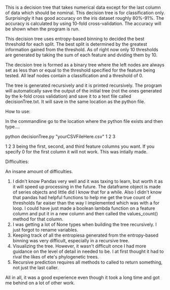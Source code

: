 This is a decision tree that takes numerical data except for the last column of data which should be nominal.  This decision tree is for classification only.  Surprisingly it has good accuracy on the iris dataset roughly 80%-91%.  The accuracy is calculated by using 10-fold cross-validation.  The accuracy will be shown when the program is run.

This decision tree uses entropy-based binning to decided the best threshold for each split.  The best split is determined by the greatest information gained from the threshold.  As of right now only 10 thresholds are generated by taking the sum of each feature and dviding them by 10.  

The decision tree is formed as a binary tree where the left nodes are always set as less than or equal to the threshold specified for the feature being tested.  All leaf nodes contain a classification and a threshold of 0.  

The tree is generated recursively and it is printed recursively.  The program will automatically save the output of the initial tree (not the ones generated by the k-fold cross validation) and save it to a text file called decisionTree.txt.  It will save in the same location as the python file.

How to use:
 
In the commandline go to the location where the python file exists and then type....

python decisionTree.py "yourCSVFileHere.csv" 1 2 3

1 2 3 being the first, second, and third feature columns you want.  If you specify 0 for the first column it will not work.  This was intially made.

Difficulties:

An insane amount of difficulties. 
1. I didn't know Pandas very well and it was taxing to learn, but worth it as it will speed up processing in the future.  The dataframe object is made of series objects and little did I know that for a while.  Also I didn't know that pandas had helpful functions to help me get the true count of thresholds far eaiser than the way I implemented which was with a for loop.  I could have just made a boolean lambda function on a feature column and put it in a new column and then called the values_count() method for that column.
2. I was getting a lot of None types when building the tree recursively.  I just forgot to rename variables.
3. Keeping track of all the entropiesa generated from the entropy-based binning was very difficult, especially in a recursive tree.
4. Visualizing the tree.  However, it wasn't difficult once I had more guidance on the level of detail in needed to be.  I at first thought it had to rival the likes of ete's phylogenetic trees.  
5. Recursive prediction requires all methods to called to return something, not just the last caller.


All in all, it was a good experience even though it took a long time and got me behind on a lot of other work.
